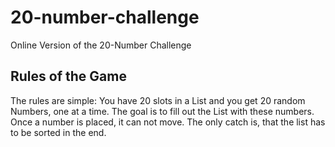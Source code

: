 # 20-number-challenge

Online Version of the 20-Number Challenge

## Rules of the Game

The rules are simple: You have 20 slots in a List and you get 20 random Numbers, one at a time. The goal is to fill out the List with these numbers. Once a number is placed, it can not move. The only catch is, that the list has to be sorted in the end.
